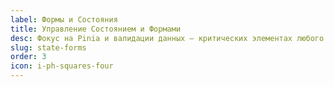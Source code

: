 ```yaml
---
label: Формы и Состояния
title: Управление Состоянием и Формами
desc: Фокус на Pinia и валидации данных — критических элементах любого масштабируемого приложения.
slug: state-forms
order: 3
icon: i-ph-squares-four
---
```

